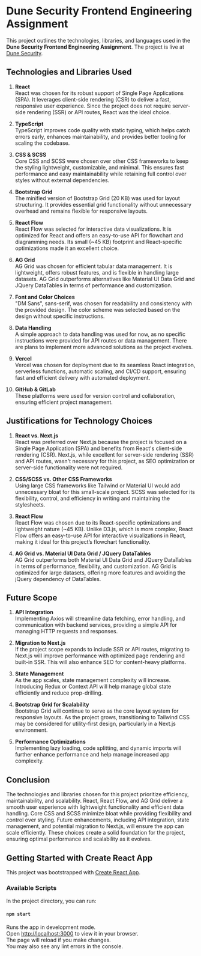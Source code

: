 # Dune Security Frontend Engineering Assignment

This project outlines the technologies, libraries, and languages used in the **Dune Security Frontend Engineering Assignment**. The project is live at [Dune Security](https://assignment-dune-security.vercel.app/).

## Technologies and Libraries Used

1. **React**  
   React was chosen for its robust support of Single Page Applications (SPA). It leverages client-side rendering (CSR) to deliver a fast, responsive user experience. Since the project does not require server-side rendering (SSR) or API routes, React was the ideal choice.

2. **TypeScript**  
   TypeScript improves code quality with static typing, which helps catch errors early, enhances maintainability, and provides better tooling for scaling the codebase.

3. **CSS & SCSS**  
   Core CSS and SCSS were chosen over other CSS frameworks to keep the styling lightweight, customizable, and minimal. This ensures fast performance and easy maintainability while retaining full control over styles without external dependencies.

4. **Bootstrap Grid**  
   The minified version of Bootstrap Grid (20 KB) was used for layout structuring. It provides essential grid functionality without unnecessary overhead and remains flexible for responsive layouts.

5. **React Flow**  
   React Flow was selected for interactive data visualizations. It is optimized for React and offers an easy-to-use API for flowchart and diagramming needs. Its small (~45 KB) footprint and React-specific optimizations made it an excellent choice.

6. **AG Grid**  
   AG Grid was chosen for efficient tabular data management. It is lightweight, offers robust features, and is flexible in handling large datasets. AG Grid outperforms alternatives like Material UI Data Grid and JQuery DataTables in terms of performance and customization.

7. **Font and Color Choices**  
   "DM Sans", sans-serif, was chosen for readability and consistency with the provided design. The color scheme was selected based on the design without specific instructions.

8. **Data Handling**  
   A simple approach to data handling was used for now, as no specific instructions were provided for API routes or data management. There are plans to implement more advanced solutions as the project evolves.

9. **Vercel**  
   Vercel was chosen for deployment due to its seamless React integration, serverless functions, automatic scaling, and CI/CD support, ensuring fast and efficient delivery with automated deployment.

10. **GitHub & GitLab**  
    These platforms were used for version control and collaboration, ensuring efficient project management.

## Justifications for Technology Choices

1. **React vs. Next.js**  
   React was preferred over Next.js because the project is focused on a Single Page Application (SPA) and benefits from React's client-side rendering (CSR). Next.js, while excellent for server-side rendering (SSR) and API routes, wasn't necessary for this project, as SEO optimization or server-side functionality were not required.

2. **CSS/SCSS vs. Other CSS Frameworks**  
   Using large CSS frameworks like Tailwind or Material UI would add unnecessary bloat for this small-scale project. SCSS was selected for its flexibility, control, and efficiency in writing and maintaining the stylesheets.

3. **React Flow**  
   React Flow was chosen due to its React-specific optimizations and lightweight nature (~45 KB). Unlike D3.js, which is more complex, React Flow offers an easy-to-use API for interactive visualizations in React, making it ideal for this project’s flowchart functionality.

4. **AG Grid vs. Material UI Data Grid / JQuery DataTables**  
   AG Grid outperforms both Material UI Data Grid and JQuery DataTables in terms of performance, flexibility, and customization. AG Grid is optimized for large datasets, offering more features and avoiding the jQuery dependency of DataTables.

## Future Scope

1. **API Integration**  
   Implementing Axios will streamline data fetching, error handling, and communication with backend services, providing a simple API for managing HTTP requests and responses.

2. **Migration to Next.js**  
   If the project scope expands to include SSR or API routes, migrating to Next.js will improve performance with optimized page rendering and built-in SSR. This will also enhance SEO for content-heavy platforms.

3. **State Management**  
   As the app scales, state management complexity will increase. Introducing Redux or Context API will help manage global state efficiently and reduce prop-drilling.

4. **Bootstrap Grid for Scalability**  
   Bootstrap Grid will continue to serve as the core layout system for responsive layouts. As the project grows, transitioning to Tailwind CSS may be considered for utility-first design, particularly in a Next.js environment.

5. **Performance Optimizations**  
   Implementing lazy loading, code splitting, and dynamic imports will further enhance performance and help manage increased app complexity.

## Conclusion

The technologies and libraries chosen for this project prioritize efficiency, maintainability, and scalability. React, React Flow, and AG Grid deliver a smooth user experience with lightweight functionality and efficient data handling. Core CSS and SCSS minimize bloat while providing flexibility and control over styling. Future enhancements, including API integration, state management, and potential migration to Next.js, will ensure the app can scale efficiently. These choices create a solid foundation for the project, ensuring optimal performance and scalability as it evolves.

## Getting Started with Create React App

This project was bootstrapped with [Create React App](https://reactjs.org/docs/create-a-new-react-app.html).

### Available Scripts

In the project directory, you can run:

#### `npm start`
Runs the app in development mode.  
Open [http://localhost:3000](http://localhost:3000) to view it in your browser.  
The page will reload if you make changes.  
You may also see any lint errors in the console.

